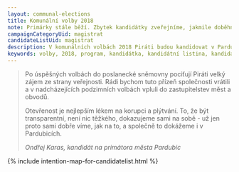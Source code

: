 ```yaml
---
layout: communal-elections
title: Komunální volby 2018
note: Primárky stále běží. Zbytek kandidátky zveřejníme, jakmile doběhnou.
campaignCategoryUid: magistrat
candidateListUid: magistrat
description: V komunálních volbách 2018 Piráti budou kandidovat v Pardubicích. Jak na magistrát, tak i na jednotlivé městské obvody. Prosazujeme transparentní veřejnou správu, participaci veřejnosti, férový přístup ke všem způsobům dopravy a politiku, která využívá možností technologií 21. století pro otevřenou a demokratickou společnost.
keywords: volby, 2018, program, kandidátka, kandidátní listina, kandidáti, komunální volby
---
```


<blockquote class="c-blockquote c-blockquote--wicon">
    <p>Po úspěšných volbách do poslanecké sněmovny pociťují Piráti velký zájem ze strany veřejnosti. Rádi bychom tuto přízeň společnosti vrátili a v nadcházejících podzimních volbách vpluli do zastupitelstev měst a obvodů.</p>
    <p>Otevřenost je nejlepším lékem na korupci a plýtvání. To, že být transparentní, není nic těžkého, dokazujeme sami na sobě - už jen proto sami dobře víme, jak na to, a společně to dokážeme i v Pardubicích.</p>
    <cite>Ondřej Karas, kandidát na primátora města Pardubic</cite>
</blockquote>

{% include intention-map-for-candidatelist.html %}
